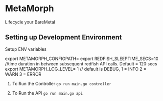 # MetaMorph

Lifecycle your BareMetal


## Setting up Development Environment

Setup ENV variables

export METAMORPH_CONFIGPATH=<path of config.yaml location>
export REDFISH_SLEEPTIME_SECS=10 //time duration in between subsequent redfish API calls. Default = 120 secs
export METAMORPH_LOG_LEVEL= 1 // default is DEBUG, 1 = INFO 2 = WARN 3 = ERROR 

1. To Run the Controller
    `go run main.go controller`

2. To Run the API
    `go run main.go api`

	

